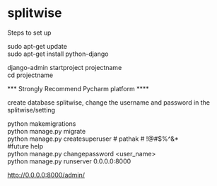 # splitwise

Steps to set up  

sudo apt-get update  
sudo apt-get install python-django  

django-admin startproject projectname  
cd projectname  

*** Strongly Recommend Pycharm platform ****

create database splitwise, change the username and password in the splitwise/setting

python makemigrations  
python manage.py migrate  
python manage.py createsuperuser      #<username> pathak #<password> !@#$%^&*  
#future help   
python manage.py changepassword <user_name>  
python manage.py runserver 0.0.0.0:8000  

http://0.0.0.0:8000/admin/


